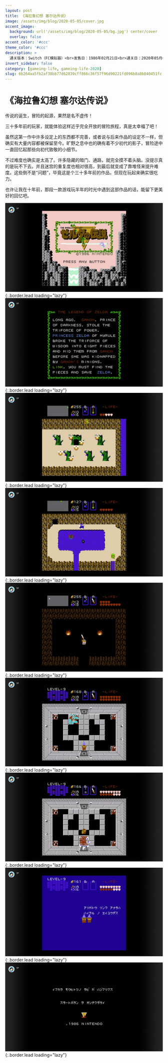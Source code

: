 ```yaml
---
layout: post
title: 《海拉鲁幻想 塞尔达传说》
image: /assets/img/blog/2020-05-05/cover.jpg
accent_image: 
  background: url('/assets/img/blog/2020-05-05/bg.jpg') center/cover
  overlay: false
accent_color: '#ccc'
theme_color: '#ccc'
description: >
  通关版本：Switch（FC模拟器）<br>发售日：1986年02月21日<br>通关日：2020年05月05日<br>开发商：Nintendo<br>发行商：Nintendo
invert_sidebar: false
category: [gameing-life, gameing-life-2020]
slug: 6b264aa5fb2af38bb77d62839cff866c36f57f96d90221fd096b8a8b840451fc
---
```


# 《海拉鲁幻想 塞尔达传说》

传说的诞生，冒险的起源，果然是名不虚传！

三十多年前的玩家，就能体验这样近乎完全开放的冒险旅程，真是太幸福了吧！

虽然这第一作中许多设定上的东西都不完善，或者说与后来作品的设定不一样，但确实有大量内容都被保留至今。旷野之息中也的确有着不少初代的影子，冒险途中一直回忆起那些向初代致敬的小细节。

不过难度也确实是太高了。许多隐藏的暗门、通路，就完全摸不着头脑。没提示真的是玩不下去。并且迷宫的重复度也相对很高，到最后就变成了靠堆怪来提升难度。这些倒不是“问题”，毕竟这是个三十多年前的作品，但现在玩起来确实很吃力。

也许让我在十年前，那段一款游戏玩半年的时光中遇到这部作品的话，能留下更美好的回忆吧。

![](/assets/img/blog/2020-05-05/1.jpg){:.border.lead loading="lazy"}
![](/assets/img/blog/2020-05-05/2.jpg){:.border.lead loading="lazy"}
![](/assets/img/blog/2020-05-05/3.jpg){:.border.lead loading="lazy"}
![](/assets/img/blog/2020-05-05/4.jpg){:.border.lead loading="lazy"}
![](/assets/img/blog/2020-05-05/5.jpg){:.border.lead loading="lazy"}
![](/assets/img/blog/2020-05-05/6.jpg){:.border.lead loading="lazy"}
![](/assets/img/blog/2020-05-05/7.jpg){:.border.lead loading="lazy"}
![](/assets/img/blog/2020-05-05/8.jpg){:.border.lead loading="lazy"}
![](/assets/img/blog/2020-05-05/9.jpg){:.border.lead loading="lazy"}